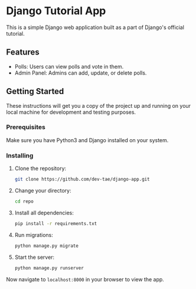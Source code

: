 # Django Tutorial App

This is a simple Django web application built as a part of Django's official tutorial.

## Features

- Polls: Users can view polls and vote in them.
- Admin Panel: Admins can add, update, or delete polls.

## Getting Started

These instructions will get you a copy of the project up and running on your local machine for development and testing purposes.

### Prerequisites

Make sure you have Python3 and Django installed on your system.

### Installing

1. Clone the repository:
    ```sh
    git clone https://github.com/dev-tae/django-app.git
    ```

2. Change your directory:
    ```sh
    cd repo
    ```

3. Install all dependencies:
    ```sh
    pip install -r requirements.txt
    ```

4. Run migrations:
    ```sh
    python manage.py migrate
    ```

5. Start the server:
    ```sh
    python manage.py runserver
    ```

Now navigate to `localhost:8000` in your browser to view the app.
